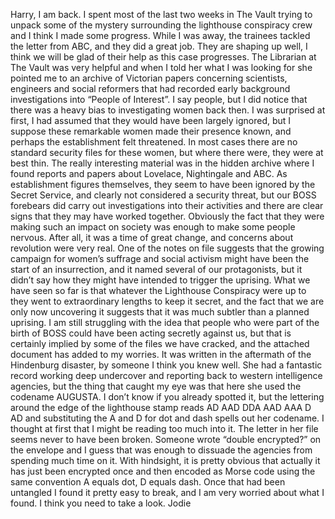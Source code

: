 Harry, I am back. I spent most of the last two weeks in The Vault trying to unpack some of the mystery surrounding the lighthouse conspiracy crew and I think I made some progress. While I was away, the trainees tackled the letter from ABC, and they did a great job. They are shaping up well, I think we will be glad of their help as this case progresses. The Librarian at The Vault was very helpful and when I told her what I was looking for she pointed me to an archive of Victorian papers concerning scientists, engineers and social reformers that had recorded early background investigations into “People of Interest”. I say people, but I did notice that there was a heavy bias to investigating women back then. I was surprised at first, I had assumed that they would have been largely ignored, but I suppose these remarkable women made their presence known, and perhaps the establishment felt threatened. In most cases there are no standard security files for these women, but where there were, they were at best thin. The really interesting material was in the hidden archive where I found reports and papers about Lovelace, Nightingale and ABC. As establishment figures themselves, they seem to have been ignored by the Secret Service, and clearly not considered a security threat, but our BOSS forebears did carry out investigations into their activities and there are clear signs that they may have worked together. Obviously the fact that they were making such an impact on society was enough to make some people nervous. After all, it was a time of great change, and concerns about revolution were very real. One of the notes on file suggests that the growing campaign for women’s suffrage and social activism might have been the start of an insurrection, and it named several of our protagonists, but it didn’t say how they might have intended to trigger the uprising. What we have seen so far is that whatever the Lighthouse Conspiracy were up to they went to extraordinary lengths to keep it secret, and the fact that we are only now uncovering it suggests that it was much subtler than a planned uprising. I am still struggling with the idea that people who were part of the birth of BOSS could have been acting secretly against us, but that is certainly implied by some of the files we have cracked, and the attached document has added to my worries. It was written in the aftermath of the Hindenburg disaster, by someone I think you knew well. She had a fantastic record working deep undercover and reporting back to western intelligence agencies, but the thing that caught my eye was that here she used the codename AUGUSTA. I don’t know if you already spotted it, but the lettering around the edge of the lighthouse stamp reads AD AAD DDA AAD AAA D AD and substituting the A and D for dot and dash spells out her codename. I thought at first that I might be reading too much into it. The letter in her file seems never to have been broken. Someone wrote “double encrypted?” on the envelope and I guess that was enough to dissuade the agencies from spending much time on it. With hindsight, it is pretty obvious that actually it has just been encrypted once and then encoded as Morse code using the same convention A equals dot, D equals dash. Once that had been untangled I found it pretty easy to break, and I am very worried about what I found. I think you need to take a look. Jodie
